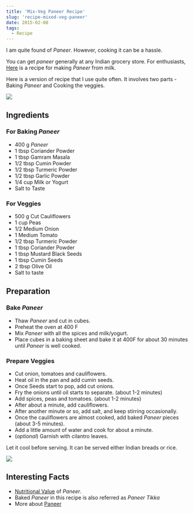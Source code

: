```yaml
---
title: 'Mix-Veg Paneer Recipe'
slug: 'recipe-mixed-veg-paneer'
date: 2015-02-08
tags:
  - Recipe
---
```


I am quite found of _Paneer_. However, cooking it can be a hassle.

You can get _paneer_ generally at any Indian grocery store. For enthusiasts,
[Here](https://thewayofcheese.com/2013/02/18/paneer/) is a recipe for making _Paneer_ from milk.

Here is a version of recipe that I use quite often. It involves two parts - Baking _Paneer_ and
Cooking the veggies.

<img class="w-full max-w-2xl mx-auto" src="https://res.cloudinary.com/sadanandsingh/image/upload/v1496963332/desiNoodles_final_tqeyey.jpg">

## Ingredients

### For Baking _Paneer_

- 400 g _Paneer_
- 1 tbsp Coriander Powder
- 1 tbsp Gamram Masala
- 1/2 tbsp Cumin Powder
- 1/2 tbsp Turmeric Powder
- 1/2 tbsp Garlic Powder
- 1/4 cup Milk or Yogurt
- Salt to Taste

### For Veggies

- 500 g Cut Cauliflowers
- 1 cup Peas
- 1/2 Medium Onion
- 1 Medium Tomato
- 1/2 tbsp Turmeric Powder
- 1 tbsp Coriander Powder
- 1 tbsp Mustard Black Seeds
- 1 tbsp Cumin Seeds
- 2 tbsp Olive Oil
- Salt to taste

## Preparation

### Bake _Paneer_

- Thaw _Paneer_ and cut in cubes.
- Preheat the oven at 400 F
- Mix _Paneer_ with all the spices and milk/yogurt.
- Place cubes in a baking sheet and bake it at 400F for about 30 minutes until _Paneer_ is well
  cooked.

### Prepare Veggies

- Cut onion, tomatoes and cauliflowers.
- Heat oil in the pan and add cumin seeds.
- Once Seeds start to pop, add cut onions.
- Fry the onions until oil starts to separate. (about 1-2 minutes)
- Add spices, peas and tomatoes. (about 1-2 minutes)
- After about a minute, add cauliflowers.
- After another minute or so, add salt, and keep stirring occasionally.
- Once the cauliflowers are almost cooked, add baked _Paneer_ pieces (about 3-5 minutes).
- Add a little amount of water and cook for about a minute.
- (_optional_) Garnish with cilantro leaves.

Let it cool before serving. It can be served either Indian breads or rice.

<img class="w-full max-w-2xl mx-auto" src="https://res.cloudinary.com/sadanandsingh/image/upload/v1496963330/bakedPaneer_final_bh3rss.jpg">

## Interesting Facts

- [Nutritional Value](https://nutritiondata.self.com/facts/recipe/1770692/2) of _Paneer_.
- Baked _Paneer_ in this recipe is also referred as _Paneer Tikka_
- More about [Paneer](https://en.wikipedia.org/wiki/Paneer)
